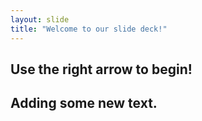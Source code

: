 ```yaml
---
layout: slide
title: "Welcome to our slide deck!"
---
```


Use the right arrow to begin!
---
Adding some new text.
---
